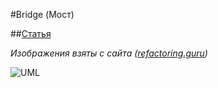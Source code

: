 #Bridge (Мост)

##[Статья](https://refactoring.guru/ru/design-patterns/bridge)

_Изображения взяты с сайта ([refactoring.guru](https://refactoring.guru/ru))_


![UML](https://refactoring.guru/images/patterns/diagrams/bridge/example-ru-2x.png?id=b7f71bdbd38bd87e51f9)
